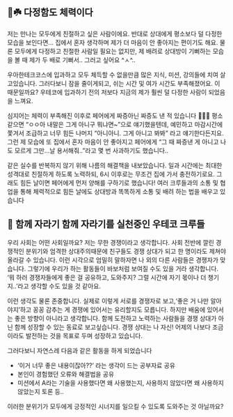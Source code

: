 ## 🐰☘️ 다정함도 체력이다

저는 만나는 모두에게 친절하고 싶은 사람이에요.
반대로 상대에게 평소보다 덜 다정한 모습을 보인다면... 집에서 혼자 생각하며 제가 더 마음이 안 좋아지는 편이기도 해요.
물론 모두에게 다정하고 친절한 사람일 필요는 없지만, 제 배려로 상대방이 기뻐하는 모습을 볼 때 제가 두 배로 기뻐서.. 그러고 싶어요 ^ㅅ^..

우아한테크코스에 입과하고 모두 체득할 수 없을만큼 많은 지식, 미션, 강의들에 치여 살고있습니다.
그러다보니 잠을 줄이게되고, 쉬는 시간 및 여가 시간도 부족해졌어요.
이 때문일까요? 우테코에 입과하기 전의 저보다 지금의 제가 훨씬 덜 다정한 사람이 되었음을 느껴요.

심지어는 체력이 부족해진 이후로 페어에게 짜증아닌 짜증도 낸 적 있습니다 🤦🏻‍♀️
평소 같으면 “ㅇㅇ아 내말은 그게 아니구 뭐냐면~”으로 얘기했을텐데,
예민하고 마감시간에 쫓겨서 조급하고 너무 힘든 나머지 “아니아니. 그게 아니고 봐봐” 라고 얘기한다든지요.
그런 제 모습에 또 집에서 혼자 마음이 안 좋아지고 페어에게
“그 때 짜증낸 게 아니고 나도 모르게 그만...날 용서해줘..”라고 몇 번 사과하기도 했습니다..

같은 실수를 반복하지 않기 위해 나름의 해결책을 내보았습니다.
일과 시간에는 최대한 성격대로 친절하게 하도록 노력하되, 6시 이후로는 무조건 집에 가서 충전하기로요.
그래도 힘든 날이면 페어에게 먼저 양해를 구하기로 했습니다!
여러 크루들과의 소통 및 협업을 통해 체력적으로 힘든 날에도 상대방과 똑똑하게 소통 및 배려 하는 법을 배우고 있습니다


## 🐢 함께 자라기 함께 자라기를 실천중인 우테코 크루들

우리 사회는 어떤 사회일까요? 저는 무한 경쟁이라고 생각합니다.
사회 전반에 깔린 경쟁적인 분위기와 엄격한 상대주의때문에 친구들도 경쟁 상대가 되고 한 명이라도 제쳐야 올라갈 수 있습니다.
이런 시각으로 엄밀히 말하자면 나 외의 다른 사람들은 경쟁자가 맞습니다.
그렇기에 우리가 하는 활동들이 바보처럼 보여질 수도 있을 거라 생각합니다.
‘뭐 하러 경쟁자들에게 좋은 걸 공유하고, 도와주지? 그럴 시간에 자기 몫이나 더 챙기지..’라고 생각할 수도 있을 것 같아요.

이런 생각도 물론 존중합니다.
실제로 이렇게 서로를 경쟁자로 보고,‘좋은 거 나만 알아야지’하고 꽁꽁 감추는 게 경쟁에 있어서는 유리할지도 모릅니다.
하지만 배움에 있어서는 좋은 방향이 아니라고 생각합니다.
함께 도전하고 노력하는 사람들을 경쟁 상대가 아닌 함께 성장할 수 있는 동료로 보고싶습니다.
경쟁 상대는 나 자신! 어제의 나보다 조금이라도 발전하는 것을 목표로 두며 성장하고 있습니다.

그러다보니 자연스레 다음과 같은 활동을 하게 되었습니다
- ‘이거 너무 좋은 내용이잖아??’ 라는 생각이 드는 공부자료 공유
- 본인이 경험했던 오류와 해결법을 공유
- 미션에서 A라는 기술을 사용했다면 왜 사용했는지, 사용하지 않았다면 왜 사용하지 않았는지 토론 등..

이러한 분위기가 모두에게 긍정적인 시너지를 일으킬 수 있도록 도와주는 것 아닐까요?

